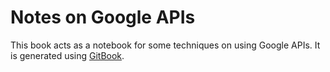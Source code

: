 # Notes on Google APIs

This book acts as a notebook for some techniques on using Google APIs. It is generated using [GitBook](https://github.com/GitbookIO/gitbook).
